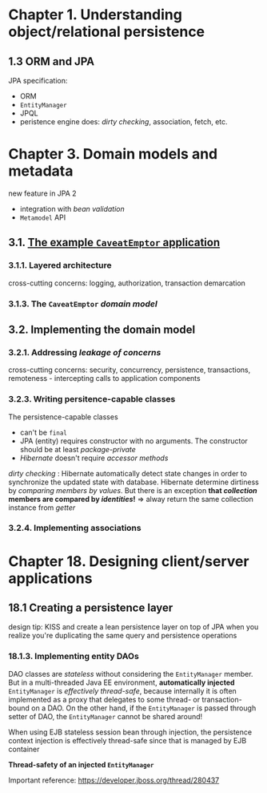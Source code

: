 # Chapter 1. Understanding object/relational persistence
## 1.3 ORM and JPA
JPA specification:
 * ORM
 * `EntityManager`
 * JPQL
 * peristence engine does: *dirty checking*, association, fetch, etc.
# Chapter 3. Domain models and metadata
new feature in JPA 2
* integration with *bean validation*
* `Metamodel` API
## 3.1. [The example `CaveatEmptor` application](http://www.jpwh.org/examples/jpwh/caveatemptor-jpa-061211/)
### 3.1.1. Layered architecture
cross-cutting concerns: logging, authorization, transaction demarcation
### 3.1.3. The `CaveatEmptor` *domain model*

## 3.2. Implementing the domain model
### 3.2.1. Addressing *leakage of concerns*
cross-cutting concerns: security, concurrency, persistence, transactions, remoteness - intercepting calls to application components
### 3.2.3. Writing persitence-capable classes
The persistence-capable classes
 * can't be `final`
 * JPA (entity) requires constructor with no arguments. The constructor should be at least *package-private*
 * *Hibernate* doesn't require *accessor methods*

*dirty checking* : Hibernate automatically detect state changes in order to synchronize the updated state with database. Hibernate determine dirtiness by *comparing members by values*. But there is an exception **that *collection* members are compared by *identities*!** => alway return the same collection instance from *getter*

### 3.2.4. Implementing associations

# Chapter 18. Designing client/server applications
## 18.1 Creating a persistence layer
design tip: KISS and create a lean persistence layer on top of JPA when you realize you're duplicating the same query and persistence operations
### 18.1.3. Implementing entity DAOs
DAO classes are *stateless* without considering the `EntityManager` member. But in a multi-threaded Java EE environment, **automatically injected** `EntityManager` is *effectively thread-safe*, because internally it is often implemented as a proxy that delegates to some thread- or transaction-bound on a DAO. On the other hand, if the `EntityManager` is passed through setter of DAO, the `EntityManager` cannot be shared around!

When using EJB stateless session bean through injection, the persistence context injection is effectively thread-safe since that is managed by EJB container

**Thread-safety of an injected `EntityManager`**

Important reference: https://developer.jboss.org/thread/280437
